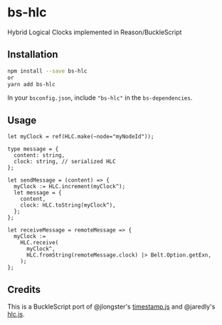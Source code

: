 # bs-hlc

Hybrid Logical Clocks implemented in Reason/BuckleScript

## Installation

```sh
npm install --save bs-hlc
or
yarn add bs-hlc
```

In your `bsconfig.json`, include `"bs-hlc"` in the `bs-dependencies`.

## Usage

```reason
let myClock = ref(HLC.make(~node="myNodeId"));

type message = {
  content: string,
  clock: string, // serialized HLC
};

let sendMessage = (content) => {
  myClock := HLC.increment(myClock^);
  let message = {
    content,
    clock: HLC.toString(myClock^),
  };
};

let receiveMessage = remoteMessage => {
  myClock :=
    HLC.receive(
      myClock^,
      HLC.fromString(remoteMessage.clock) |> Belt.Option.getExn,
    );
};
```

## Credits

This is a BuckleScript port of @jlongster's [timestamp.js](https://github.com/jlongster/crdt-example-app/blob/3acd31069db65607bacd88a71c89fb43e53b6ec8/shared/timestamp.js) and @jaredly's [hlc.js](https://github.com/jaredly/hybrid-logical-clocks-example/blob/58af43df953b2a5eda806d4bfde354ad9406c188/src/hlc.js).
